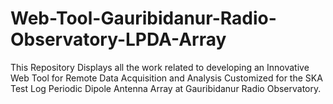 # Web-Tool-Gauribidanur-Radio-Observatory-LPDA-Array
This Repository Displays all the work related to developing an Innovative Web Tool for Remote Data Acquisition and Analysis Customized for the SKA Test Log Periodic Dipole Antenna  Array at Gauribidanur Radio Observatory.
